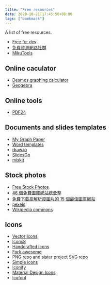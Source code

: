 ```yaml
---
title: "Free resources"
date: 2020-10-21T17:45:50+08:00
tags: ["bookmark"]
---
```


A list of free resources.

<!--more-->

- [Free for dev](https://free-for.dev/)
- [免費資源網路社群](https://free.com.tw/)
- [MikuTools](https://tools.miku.ac/)

## Online caculator
- [Desmos graphing calculator](https://www.desmos.com/calculator)
- [Geogebra](https://www.geogebra.org/?lang=en)

## Online tools
- [PDF24](https://tools.pdf24.org/en/)

## Documents and slides templates
- [My Graph Paper](https://www.mygraphpaper.com/)
- [Word templates](https://www.vertex42.com/WordTemplates/)
- [draw.io](https://www.draw.io/)
- [SlidesGo](https://slidesgo.com/)
- [mixkit](https://mixkit.co/art/)

## Stock photos
- [Free Stock Photos](https://picjumbo.com/)
- [46 個免費圖庫網站總彙整](https://free.com.tw/free-image-sources-list/)
- [免費下載高解析度圖片的 15 個最佳圖庫網站](https://free.com.tw/15-find-free-images/)
- [pexels](https://www.pexels.com/)
- [Wikipedia commons](https://commons.wikimedia.org/wiki/Main_Page)

## Icons
- [Vector Icons](https://iconscout.com/unicons)
- [Icons8](https://icons8.com/)
- [Handcrafted icons](https://www.zwicon.com/)
- [Fork awesome](https://forkaweso.me/Fork-Awesome/)
- [PNG repo](https://www.pngrepo.com/) and sister project [SVG repo](https://www.svgrepo.com/)
- [Simple icons](https://simpleicons.org/)
- [Iconify](https://iconify.design/)
- [Material Design Icons](https://materialdesignicons.com/)
- [Icofont](https://icofont.com/)
